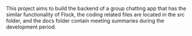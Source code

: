 This project aims to build the backend of a group chatting app that has the similar functionality  of Flock, the coding related files are located in the src folder, and the docs folder contain meeting summaries during the development period.

